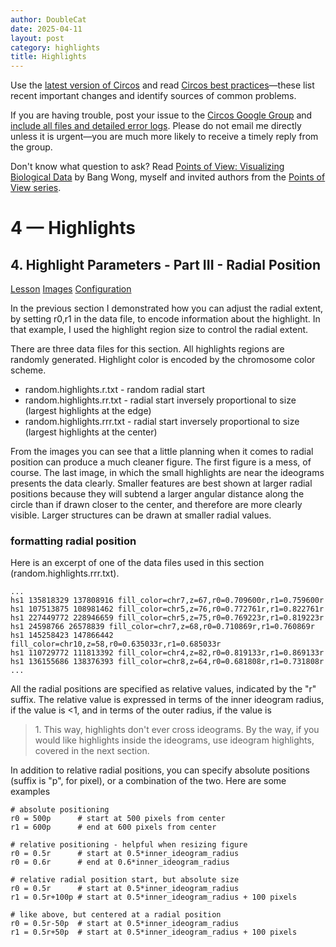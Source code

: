```yaml
---
author: DoubleCat
date: 2025-04-11
layout: post
category: highlights
title: Highlights
---
```


Use the [latest version of Circos](/software/download/circos/) and read
[Circos best
practices](/documentation/tutorials/reference/best_practices/)—these list
recent important changes and identify sources of common problems.

If you are having trouble, post your issue to the [Circos Google
Group](https://groups.google.com/group/circos-data-visualization) and [include
all files and detailed error logs](/support/support/). Please do not email me
directly unless it is urgent—you are much more likely to receive a timely
reply from the group.

Don't know what question to ask? Read [Points of View: Visualizing Biological
Data](https://www.nature.com/nmeth/journal/v9/n12/full/nmeth.2258.html) by
Bang Wong, myself and invited authors from the [Points of View
series](https://mk.bcgsc.ca/pointsofview).

# 4 — Highlights

## 4\. Highlight Parameters - Part III - Radial Position

[Lesson](/documentation/tutorials/highlights/radial_position/lesson)
[Images](/documentation/tutorials/highlights/radial_position/images)
[Configuration](/documentation/tutorials/highlights/radial_position/configuration)

In the previous section I demonstrated how you can adjust the radial extent,
by setting r0,r1 in the data file, to encode information about the highlight.
In that example, I used the highlight region size to control the radial
extent.

There are three data files for this section. All highlights regions are
randomly generated. Highlight color is encoded by the chromosome color scheme.

  * random.highlights.r.txt - random radial start 
  * random.highlights.rr.txt - radial start inversely proportional to size (largest highlights at the edge) 
  * random.highlights.rrr.txt - radial start inversely proportional to size (largest highlights at the center) 

From the images you can see that a little planning when it comes to radial
position can produce a much cleaner figure. The first figure is a mess, of
course. The last image, in which the small highlights are near the ideograms
presents the data clearly. Smaller features are best shown at larger radial
positions because they will subtend a larger angular distance along the circle
than if drawn closer to the center, and therefore are more clearly visible.
Larger structures can be drawn at smaller radial values.

### formatting radial position

Here is an excerpt of one of the data files used in this section
(random.highlights.rrr.txt).

    
    
    ...
    hs1 135818329 137808916 fill_color=chr7,z=67,r0=0.709600r,r1=0.759600r
    hs1 107513875 108981462 fill_color=chr5,z=76,r0=0.772761r,r1=0.822761r
    hs1 227449772 228946659 fill_color=chr5,z=75,r0=0.769223r,r1=0.819223r
    hs1 24598766 26578839 fill_color=chr7,z=68,r0=0.710869r,r1=0.760869r
    hs1 145258423 147866442 fill_color=chr10,z=58,r0=0.635033r,r1=0.685033r
    hs1 110729772 111813392 fill_color=chr4,z=82,r0=0.819133r,r1=0.869133r
    hs1 136155686 138376393 fill_color=chr8,z=64,r0=0.681808r,r1=0.731808r
    ...
    

All the radial positions are specified as relative values, indicated by the
"r" suffix. The relative value is expressed in terms of the inner ideogram
radius, if the value is <1, and in terms of the outer radius, if the value is
>1\. This way, highlights don't ever cross ideograms. By the way, if you would
like highlights inside the ideograms, use ideogram highlights, covered in the
next section.

In addition to relative radial positions, you can specify absolute positions
(suffix is "p", for pixel), or a combination of the two. Here are some
examples

    
    
    # absolute positioning
    r0 = 500p      # start at 500 pixels from center
    r1 = 600p      # end at 600 pixels from center
    
    # relative positioning - helpful when resizing figure
    r0 = 0.5r      # start at 0.5*inner_ideogram_radius
    r0 = 0.6r      # end at 0.6*inner_ideogram_radius
    
    # relative radial position start, but absolute size
    r0 = 0.5r      # start at 0.5*inner_ideogram_radius
    r1 = 0.5r+100p # start at 0.5*inner_ideogram_radius + 100 pixels
    
    # like above, but centered at a radial position
    r0 = 0.5r-50p  # start at 0.5*inner_ideogram_radius
    r1 = 0.5r+50p  # start at 0.5*inner_ideogram_radius + 100 pixels
    

